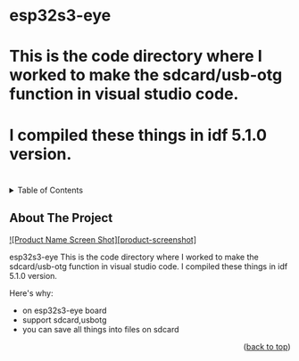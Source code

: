 # 
# esp32s3-eye
# This is the code directory where I worked to make the sdcard/usb-otg function in visual studio code.
# I compiled these things in idf 5.1.0 version.
#
<!-- TABLE OF CONTENTS -->
<details>
  <summary>Table of Contents</summary>
  <ol>
    <li>
      <a href="#about-the-project">About The Project</a>
      <ul>
        <li><a href="#built-with">Built With</a></li>
      </ul>
    </li>
    <li>
      <a href="#getting-started">Getting Started</a>
      <ul>
        <li><a href="#prerequisites">Prerequisites</a></li>
        <li><a href="#installation">Installation</a></li>
      </ul>
    </li>
    <li><a href="#usage">Usage</a></li>
    <li><a href="#roadmap">Roadmap</a></li>
    <li><a href="#contributing">Contributing</a></li>
    <li><a href="#license">License</a></li>
    <li><a href="#contact">Contact</a></li>
    <li><a href="#acknowledgments">Acknowledgments</a></li>
  </ol>
</details>

<!-- ABOUT THE PROJECT -->
## About The Project

[![Product Name Screen Shot][product-screenshot]](https://example.com)

esp32s3-eye
This is the code directory where I worked to make the sdcard/usb-otg function in visual studio code.
I compiled these things in idf 5.1.0 version.

Here's why:
* on esp32s3-eye board
* support sdcard,usbotg
* you can save all things into files on sdcard

<p align="right">(<a href="#readme-top">back to top</a>)</p>
